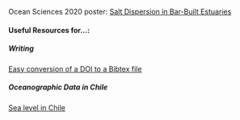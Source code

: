 <!-- [Invitation for GBR 9 (Gravel Bed Rivers 2021)](../files/InvitationLetterGBR_Williams.pdf) (Scientific program not yet detailed on GBR website https://gbr9.udp.cl/scientific-program/)  -->

Ocean Sciences 2020 poster: [Salt Dispersion in Bar-Built Estuaries](../files/williams_poster_OS_2020_salt_dispersion.pdf)


#### Useful Resources for...:

##### Writing

[Easy conversion of a DOI to a Bibtex file](https://www.doi2bib.org/)


##### Oceanographic Data in Chile

[Sea level in Chile](https://www.ioc-sealevelmonitoring.org/list.php?order=delay&dir=asc&operator=59)


